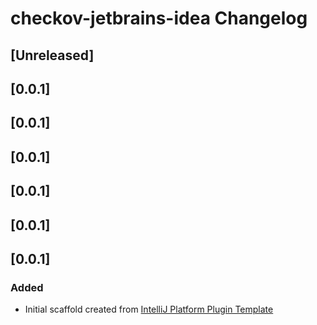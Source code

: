 <!-- Keep a Changelog guide -> https://keepachangelog.com -->

# checkov-jetbrains-idea Changelog

## [Unreleased]
## [0.0.1]
## [0.0.1]
## [0.0.1]
## [0.0.1]
## [0.0.1]
## [0.0.1]
### Added
- Initial scaffold created from [IntelliJ Platform Plugin Template](https://github.com/JetBrains/intellij-platform-plugin-template)
